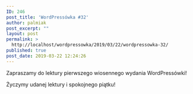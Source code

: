 ```yaml
---
ID: 246
post_title: 'WordPressówka #32'
author: palmiak
post_excerpt: ""
layout: post
permalink: >
  http://localhost/wordpressowka/2019/03/22/wordpressowka-32/
published: true
post_date: 2019-03-22 12:24:26
---
```

<!-- wp:paragraph -->
<p>Zapraszamy do lektury pierwszego wiosennego wydania WordPressówki! </p>
<!-- /wp:paragraph -->

<!-- wp:acf/owl-link {"id":"block_5c943407db8e7","data":{"field_5c5706bb6e493":"\u003cp\u003eWordPress porzucił wsparcie dla PHP 5.2-5.5. Trudno mówić a rewolucji, ale jest to bardzo ważny krok:\u003c/p\u003e","field_5c5706f36e494":{"title":"WordPress Ends Support for PHP 5.2 – 5.5, Bumps Minimum Required PHP Version to 5.6","url":"https://wptavern.com/wordpress-ends-support-for-php-5-2-5-5-bumps-minimum-required-php-version-to-5-6","target":"_blank"}},"name":"acf/owl-link","align":"","mode":"preview"} /-->

<!-- wp:acf/owl-link {"id":"block_5c9435eadb8e8","data":{"field_5c5706bb6e493":"\u003cp\u003ePonad 30% z 10 milionów najpopularniejszych stron na świecie działa na WordPressie :)\u003c/p\u003e","field_5c5706f36e494":{"title":"One-third of the web!","url":"https://wordpress.org/news/2019/03/one-third-of-the-web/","target":"_blank"}},"name":"acf/owl-link","align":"","mode":"preview"} /-->

<!-- wp:acf/owl-link {"id":"block_5c94362bdb8e9","data":{"field_5c5706bb6e493":"\u003cp\u003eJeżeli lubicie pomagać w tłumaczeniach to zanotujcie datę \u003cstrong\u003e11 maja\u003c/strong\u003e - wtedy odbędzie się \u003cstrong\u003eWordPressowy Dzień Tłumaczeń\u003c/strong\u003e\u003c/p\u003e","field_5c5706f36e494":{"title":"What is WPTranslationDay? ","url":"https://wptranslationday.org/","target":"_blank"}},"name":"acf/owl-link","align":"","mode":"preview"} /-->

<!-- wp:acf/owl-link {"id":"block_5c9436ebdb8ea","data":{"field_5c5706bb6e493":"\u003cp\u003eMuhammad Muhsin nie dość, że przeportował Twenty Nineteen na GatsbyJS to jeszcze dość dokładnie to opisał.\u003c/p\u003e","field_5c5706f36e494":{"title":"Porting the Twenty Nineteen WordPress Theme to Gatsby","url":"https://javascriptforwp.com/porting-the-twenty-nineteen-wordpress-theme-to-gatsby/","target":"_blank"}},"name":"acf/owl-link","align":"","mode":"preview"} /-->

<!-- wp:acf/owl-link {"id":"block_5c943872db8eb","data":{"field_5c5706bb6e493":"\u003cp\u003eBardzo ciekawe porównanie WordPress'a i OctoberCMS:\u003c/p\u003e","field_5c5706f36e494":{"title":"A Detailed Comparison Between WordPress And October CMS","url":"https://www.smashingmagazine.com/2019/03/wordpress-october-cms/","target":"_blank"}},"name":"acf/owl-link","align":"","mode":"preview"} /-->

<!-- wp:acf/owl-link {"id":"block_5c943aa2db8ec","data":{"field_5c5706bb6e493":"\u003cp\u003e\u003cstrong\u003eAdvanced Custom Fields: Extended\u003c/strong\u003e - plugin, dzięki któremu będziecie mogli wyciągnąć jeszcze więcej z ACF.\u003cbr /\u003e\u003c/p\u003e","field_5c5706f36e494":{"title":"Advanced Custom Fields: Extended","url":"https://wordpress.org/plugins/acf-extended/","target":"_blank"}},"name":"acf/owl-link","align":"","mode":"preview"} /-->

<!-- wp:acf/owl-link {"id":"block_5c943cd8db8ed","data":{"field_5c5706bb6e493":"\u003cp\u003e\u003cstrong\u003eAndrey “Rarst” Savchenko \u003c/strong\u003eopowiada troszkę o czasie w WordPressie, a konkretnie o tym jak jest to obecnie zaimplementowane i co trzeba jeszcze zrobić, żeby w końcu było dobrze:\u003cbr /\u003e\u003c/p\u003e","field_5c5706f36e494":{"title":"A Quick Introduction to WordPress’ Date/Time Component","url":"https://wptavern.com/a-quick-introduction-to-wordpress-date-time-component","target":"_blank"}},"name":"acf/owl-link","align":"","mode":"preview"} /-->

<!-- wp:acf/owl-link {"id":"block_5c94c54c9a6f8","data":{"field_5c5706bb6e493":"\u003cp\u003eJeżeli wybieracie się na tegoroczny \u003cstrong\u003eWordCamp Europe\u003c/strong\u003e do Berlina to koniecznie zapoznajcie się z dwiema pierwszymi listami prelegentów z kategorii Business. \u003ca href=\u0022https://2019.europe.wordcamp.org/2019/03/20/speakers-business/\u0022\u003eTutaj\u003c/a\u003e jest pierwsza, a niżej znajdziecie drugą grupę:\u003c/p\u003e","field_5c5706f36e494":{"title":"Second group of #WCEU speakers – Business II","url":"https://2019.europe.wordcamp.org/2019/03/21/speakers-business-ii/","target":""}},"name":"acf/owl-link","align":"","mode":"preview"} /-->

<!-- wp:paragraph -->
<p>Życzymy udanej lektury i spokojnego piątku!</p>
<!-- /wp:paragraph -->